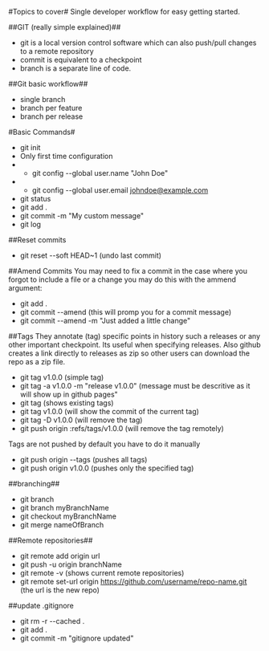 #Topics to cover#
Single developer workflow for easy getting started.

##GIT (really simple explained)##
* git is a local version control software which can also push/pull changes to a remote repository
* commit is equivalent to a checkpoint 
* branch is a separate line of code.

##Git basic workflow##

* single branch
* branch per feature
* branch per release

#Basic Commands#

* git init
* Only first time configuration 
*  * git config --global user.name "John Doe"
*  * git config --global user.email johndoe@example.com
* git status
* git add .
* git commit -m "My custom message"
* git log

##Reset commits
* git reset --soft HEAD~1 (undo last commit) 

##Amend Commits
You may need to fix a commit in the case where you forgot to include a file or a change you may do this with the ammend argument:

* git add .
* git commit --amend (this will promp you for a commit message)
* git commit --amend -m "Just added a little change"



##Tags
They annotate (tag) specific points in history such a releases or any other important checkpoint. Its useful when specifying releases. Also github creates a link directly to releases as zip so other users can download the repo as a zip file.

* git tag v1.0.0 (simple tag)
* git tag -a v1.0.0 -m "release v1.0.0" (message must be descritive as it will show up in github pages"
* git tag (shows existing tags)
* git tag v1.0.0 (will show the commit of the current tag)
* git tag -D v1.0.0 (will remove the tag)
* git push origin :refs/tags/v1.0.0 (will remove the tag remotely)

Tags are not pushed by default you have to do it manually

* git push origin --tags (pushes all tags)
* git push origin v1.0.0 (pushes only the specified tag)
 
##branching##
* git branch
* git branch myBranchName
* git checkout myBranchName
* git merge nameOfBranch

##Remote repositories##
* git remote add origin url
* git push -u origin branchName
* git remote -v (shows current remote repositories) 
* git remote set-url origin https://github.com/username/repo-name.git (the url is the new repo)

##update .gitignore
* git rm -r --cached .
* git add .
* git commit -m "gitignore updated"

